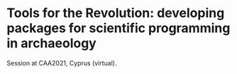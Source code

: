 # Tools for the Revolution: developing packages for scientific programming in archaeology

Session at CAA2021, Cyprus (virtual).
